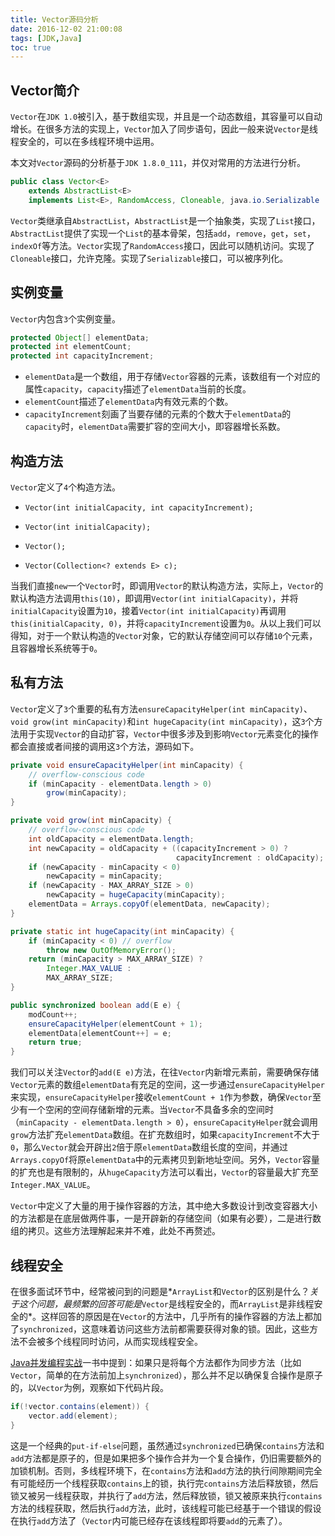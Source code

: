 ```yaml
---
title: Vector源码分析
date: 2016-12-02 21:00:08
tags: [JDK,Java]
toc: true
---
```


## Vector简介

`Vector`在`JDK 1.0`被引入，基于数组实现，并且是一个动态数组，其容量可以自动增长。在很多方法的实现上，`Vector`加入了同步语句，因此一般来说`Vector`是线程安全的，可以在多线程环境中运用。

本文对`Vector`源码的分析基于`JDK 1.8.0_111`，并仅对常用的方法进行分析。

```java
public class Vector<E>
    extends AbstractList<E>
    implements List<E>, RandomAccess, Cloneable, java.io.Serializable
```

`Vector`类继承自`AbstractList`，`AbstractList`是一个抽象类，实现了`List`接口，`AbstractList`提供了实现一个`List`的基本骨架，包括`add`，`remove`，`get`，`set`，`indexOf`等方法。`Vector`实现了`RandomAccess`接口，因此可以随机访问。实现了`Cloneable`接口，允许克隆。实现了`Serializable`接口，可以被序列化。

## 实例变量

`Vector`内包含`3`个实例变量。

```java
protected Object[] elementData;
protected int elementCount;
protected int capacityIncrement;
```

* `elementData`是一个数组，用于存储`Vector`容器的元素，该数组有一个对应的属性`capacity`，`capacity`描述了`elementData`当前的长度。
* `elementCount`描述了`elementData`内有效元素的个数。
* `capacityIncrement`刻画了当要存储的元素的个数大于`elementData`的`capacity`时，`elementData`需要扩容的空间大小，即容器增长系数。

## 构造方法

`Vector`定义了`4`个构造方法。

* `Vector(int initialCapacity, int capacityIncrement);`

* `Vector(int initialCapacity);`

* `Vector();`

* `Vector(Collection<? extends E> c);`

当我们直接`new`一个`Vector`时，即调用`Vector`的默认构造方法，实际上，`Vector`的默认构造方法调用`this(10)`，即调用`Vector(int initialCapacity)`，并将`initialCapacity`设置为`10`，接着`Vector(int initialCapacity)`再调用`this(initialCapacity, 0)`，并将`capacityIncrement`设置为`0`。从以上我们可以得知，对于一个默认构造的`Vector`对象，它的默认存储空间可以存储`10`个元素，且容器增长系统等于`0`。

## 私有方法

`Vector`定义了`3`个重要的私有方法`ensureCapacityHelper(int minCapacity)`、`void grow(int minCapacity)`和`int hugeCapacity(int minCapacity)`，这`3`个方法用于实现`Vector`的自动扩容，`Vector`中很多涉及到影响`Vector`元素变化的操作都会直接或者间接的调用这`3`个方法，源码如下。

```java
private void ensureCapacityHelper(int minCapacity) {
    // overflow-conscious code
    if (minCapacity - elementData.length > 0)
        grow(minCapacity);
}

private void grow(int minCapacity) {
    // overflow-conscious code
    int oldCapacity = elementData.length;
    int newCapacity = oldCapacity + ((capacityIncrement > 0) ?
                                     capacityIncrement : oldCapacity);
    if (newCapacity - minCapacity < 0)
        newCapacity = minCapacity;
    if (newCapacity - MAX_ARRAY_SIZE > 0)
        newCapacity = hugeCapacity(minCapacity);
    elementData = Arrays.copyOf(elementData, newCapacity);
}

private static int hugeCapacity(int minCapacity) {
    if (minCapacity < 0) // overflow
        throw new OutOfMemoryError();
    return (minCapacity > MAX_ARRAY_SIZE) ?
        Integer.MAX_VALUE :
        MAX_ARRAY_SIZE;
}

public synchronized boolean add(E e) {
    modCount++;
    ensureCapacityHelper(elementCount + 1);
    elementData[elementCount++] = e;
    return true;
}
```

我们可以关注`Vector`的`add(E e)`方法，在往`Vector`内新增元素前，需要确保存储`Vector`元素的数组`elementData`有充足的空间，这一步通过`ensureCapacityHelper`来实现，`ensureCapacityHelper`接收`elementCount + 1`作为参数，确保`Vector`至少有一个空闲的空间存储新增的元素。当`Vector`不具备多余的空间时（`minCapacity - elementData.length > 0`），`ensureCapacityHelper`就会调用`grow`方法扩充`elementData`数组。在扩充数组时，如果`capacityIncrement`不大于`0`，那么`Vector`就会开辟出`2`倍于原`elementData`数组长度的空间，并通过`Arrays.copyOf`将原`elementData`中的元素拷贝到新地址空间。另外，`Vector`容量的扩充也是有限制的，从`hugeCapacity`方法可以看出，`Vector`的容量最大扩充至`Integer.MAX_VALUE`。

 `Vector`中定义了大量的用于操作容器的方法，其中绝大多数设计到改变容器大小的方法都是在底层做两件事，一是开辟新的存储空间（如果有必要），二是进行数组的拷贝。这些方法理解起来并不难，此处不再赘述。

## 线程安全

在很多面试环节中，经常被问到的问题是*`ArrayList`和`Vector`的区别是什么？*关于这个问题，最频繁的回答可能是*`Vector`是线程安全的，而`ArrayList`是非线程安全的*。这样回答的原因是在`Vector`的方法中，几乎所有的操作容器的方法上都加了`synchronized`，这意味着访问这些方法前都需要获得对象的锁。因此，这些方法不会被多个线程同时访问，从而实现线程安全。

[Java并发编程实战](https://book.douban.com/subject/10484692/)一书中提到：如果只是将每个方法都作为同步方法（比如`Vector`，简单的在方法前加上`synchronized`），那么并不足以确保复合操作是原子的，以`Vector`为例，观察如下代码片段。

```java
if(!vector.contains(element)) {
    vector.add(element);
}
```

这是一个经典的`put-if-else`问题，虽然通过`synchronized`已确保`contains`方法和`add`方法都是原子的，但是如果把多个操作合并为一个复合操作，仍旧需要额外的加锁机制。否则，多线程环境下，在`contains`方法和`add`方法的执行间隙期间完全有可能经历一个线程获取`contains`上的锁，执行完`contains`方法后释放锁，然后锁又被另一线程获取，并执行了`add`方法，然后释放锁，锁又被原来执行`contains`方法的线程获取，然后执行`add`方法，此时，该线程可能已经基于一个错误的假设在执行`add`方法了（`Vector`内可能已经存在该线程即将要`add`的元素了）。

